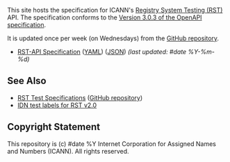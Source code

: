 This site hosts the specification for ICANN's [Registry System Testing
(RST)](https://icann.org/resources/registry-system-testing-v2.0) API. The
specification conforms to the [Version 3.0.3 of the OpenAPI
specification](https://spec.openapis.org/oas/v3.0.3).

It is updated once per week (on Wednesdays) from the [GitHub
repository](https://github.com/icann/rst-api-spec).

* [RST-API Specification](rst-api-spec.html)
  ([YAML](rst-api-spec.yaml))
  ([JSON](rst-api-spec.json))
  _(last updated: #date %Y-%m-%d)_


## See Also

* [RST Test Specifications](https://icann.github.io/rst-test-specs/)
  ([GitHub repository](https://github.com/icann/rst-test-specs))
* [IDN test labels for RST v2.0](https://github.com/icann/rst-idn-test-labels)

## Copyright Statement

This repository is (c) #date %Y Internet Corporation for Assigned Names and
Numbers (ICANN). All rights reserved.
